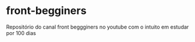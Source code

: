 # front-begginers
Repositório do canal front beggginers no youtube com o intuito em estudar por 100 dias 
